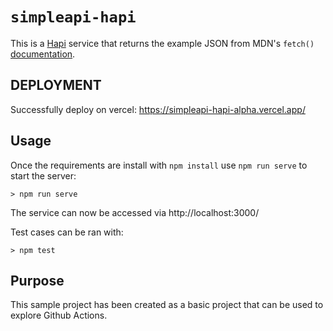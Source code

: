 # `simpleapi-hapi`

This is a [Hapi](https://hapi.dev) service that returns the example JSON from MDN's `fetch()` [documentation](https://github.com/mdn/dom-examples/blob/main/fetch/fetch-json/products.json).

## DEPLOYMENT

Successfully deploy on vercel: https://simpleapi-hapi-alpha.vercel.app/

## Usage

Once the requirements are install with `npm install` use `npm run serve` to start the server:

```
> npm run serve
```

The service can now be accessed via http://localhost:3000/

Test cases can be ran with:

```
> npm test
```

## Purpose

This sample project has been created as a basic project that can be used to explore Github Actions.
